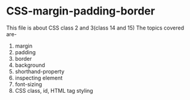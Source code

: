 # CSS-margin-padding-border
This file is about 
CSS class 2 and 3(class 14 and 15)
The topics covered are-
1. margin 
2. padding
3. border
4. background 
5. shorthand-property
6. inspecting element
7. font-sizing
8. CSS class, id, HTML tag styling

